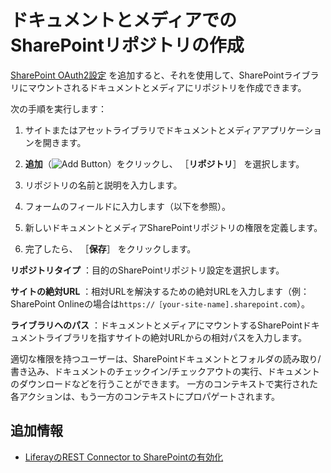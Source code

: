 # ドキュメントとメディアでのSharePointリポジトリの作成

[SharePoint OAuth2設定](./enabling-liferays-rest-connector-to-sharepoint.md#adding-a-sharepoint-oauth2-configuration) を追加すると、それを使用して、SharePointライブラリにマウントされるドキュメントとメディアにリポジトリを作成できます。

次の手順を実行します：

1. サイトまたはアセットライブラリでドキュメントとメディアアプリケーションを開きます。

1. **追加**（![Add Button](../../../../images/icon-add.png)）をクリックし、 ［**リポジトリ**］ を選択します。

1. リポジトリの名前と説明を入力します。

1. フォームのフィールドに入力します（以下を参照）。

1. 新しいドキュメントとメディアSharePointリポジトリの権限を定義します。

1. 完了したら、 ［**保存**］ をクリックします。

**リポジトリタイプ** ：目的のSharePointリポジトリ設定を選択します。

**サイトの絶対URL** ：相対URLを解決するための絶対URLを入力します（例：SharePoint Onlineの場合は`https://［your-site-name].sharepoint.com`）。

**ライブラリへのパス** ：ドキュメントとメディアにマウントするSharePointドキュメントライブラリを指すサイトの絶対URLからの相対パスを入力します。

適切な権限を持つユーザーは、SharePointドキュメントとフォルダの読み取り/書き込み、ドキュメントのチェックイン/チェックアウトの実行、ドキュメントのダウンロードなどを行うことができます。 一方のコンテキストで実行された各アクションは、もう一方のコンテキストにプロパゲートされます。

<a name="additional-information" />

## 追加情報

* [LiferayのREST Connector to SharePointの有効化](./enabling-liferays-rest-connector-to-sharepoint.md)
